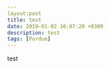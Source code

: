 ```yaml
---
layout:post
title: test
date: 2019-01-02 16:07:20 +0300
description: test
tags: [Purdue]
---
```

test
